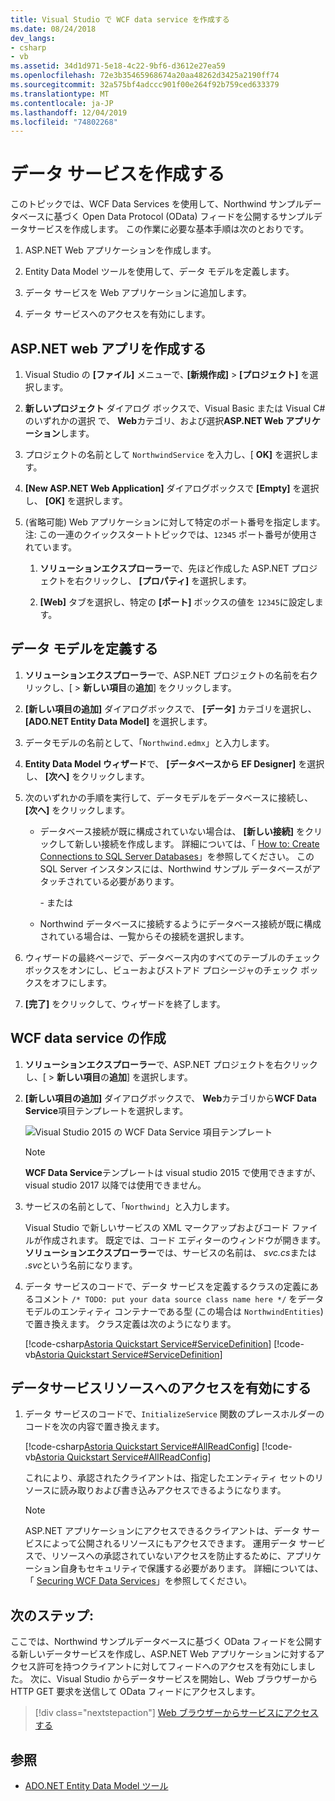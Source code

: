 ```yaml
---
title: Visual Studio で WCF data service を作成する
ms.date: 08/24/2018
dev_langs:
- csharp
- vb
ms.assetid: 34d1d971-5e18-4c22-9bf6-d3612e27ea59
ms.openlocfilehash: 72e3b35465968674a20aa48262d3425a2190ff74
ms.sourcegitcommit: 32a575bf4adccc901f00e264f92b759ced633379
ms.translationtype: MT
ms.contentlocale: ja-JP
ms.lasthandoff: 12/04/2019
ms.locfileid: "74802268"
---
```

# <a name="create-the-data-service"></a>データ サービスを作成する

このトピックでは、WCF Data Services を使用して、Northwind サンプルデータベースに基づく Open Data Protocol (OData) フィードを公開するサンプルデータサービスを作成します。 この作業に必要な基本手順は次のとおりです。

1. ASP.NET Web アプリケーションを作成します。

2. Entity Data Model ツールを使用して、データ モデルを定義します。

3. データ サービスを Web アプリケーションに追加します。

4. データ サービスへのアクセスを有効にします。

## <a name="create-the-aspnet-web-app"></a>ASP.NET web アプリを作成する

1. Visual Studio の **[ファイル]** メニューで､ **[新規作成]**  >  **[プロジェクト]** を選択します。

1. **新しいプロジェクト** ダイアログ ボックスで、Visual Basic または Visual C# のいずれかの選択 で、 **Web**カテゴリ、および選択**ASP.NET Web アプリケーション**します。

1. プロジェクトの名前として `NorthwindService` を入力し、[ **OK]** を選択します。

1. **[New ASP.NET Web Application]** ダイアログボックスで **[Empty]** を選択し、 **[OK]** を選択します。

1. (省略可能) Web アプリケーションに対して特定のポート番号を指定します。 注: この一連のクイックスタートトピックでは、`12345` ポート番号が使用されています。

    1. **ソリューションエクスプローラー**で、先ほど作成した ASP.NET プロジェクトを右クリックし、 **[プロパティ]** を選択します。

    2. **[Web]** タブを選択し、特定の **[ポート]** ボックスの値を `12345`に設定します。

## <a name="define-the-data-model"></a>データ モデルを定義する

1. **ソリューションエクスプローラー**で、ASP.NET プロジェクトの名前を右クリックし、[ > **新しい項目**の**追加**] をクリックします。

2. **[新しい項目の追加]** ダイアログボックスで、 **[データ]** カテゴリを選択し、 **[ADO.NET Entity Data Model]** を選択します。

3. データモデルの名前として、「`Northwind.edmx`」と入力します。

4. **Entity Data Model ウィザード**で、 **[データベースから EF Designer]** を選択し、 **[次へ]** をクリックします。

5. 次のいずれかの手順を実行して、データモデルをデータベースに接続し、 **[次へ]** をクリックします。

    - データベース接続が既に構成されていない場合は、 **[新しい接続]** をクリックして新しい接続を作成します。 詳細については、「 [How to: Create Connections to SQL Server Databases](https://docs.microsoft.com/previous-versions/visualstudio/visual-studio-2008/s4yys16a(v=vs.90))」を参照してください。 この SQL Server インスタンスには、Northwind サンプル データベースがアタッチされている必要があります。

         \- または

    - Northwind データベースに接続するようにデータベース接続が既に構成されている場合は、一覧からその接続を選択します。

6. ウィザードの最終ページで、データベース内のすべてのテーブルのチェック ボックスをオンにし、ビューおよびストアド プロシージャのチェック ボックスをオフにします。

7. **[完了]** をクリックして、ウィザードを終了します。

## <a name="create-the-wcf-data-service"></a>WCF data service の作成

1. **ソリューションエクスプローラー**で、ASP.NET プロジェクトを右クリックし、[ > **新しい項目**の**追加**] を選択します。

2. **[新しい項目の追加]** ダイアログボックスで、 **Web**カテゴリから**WCF Data Service**項目テンプレートを選択します。

   ![Visual Studio 2015 の WCF Data Service 項目テンプレート](./media/wcf-data-service-item-template.png)

   > [!NOTE]
   > **WCF Data Service**テンプレートは visual studio 2015 で使用できますが、visual studio 2017 以降では使用できません。

3. サービスの名前として、「`Northwind`」と入力します。

     Visual Studio で新しいサービスの XML マークアップおよびコード ファイルが作成されます。 既定では、コード エディターのウィンドウが開きます。 **ソリューションエクスプローラー**では、サービスの名前は、 *svc.cs*または *.svc*という名前になります。

4. データ サービスのコードで、データ サービスを定義するクラスの定義にあるコメント `/* TODO: put your data source class name here */` をデータ モデルのエンティティ コンテナーである型 (この場合は `NorthwindEntities`) で置き換えます。 クラス定義は次のようになります。

     [!code-csharp[Astoria Quickstart Service#ServiceDefinition](../../../../samples/snippets/csharp/VS_Snippets_Misc/astoria_quickstart_service/cs/northwind.svc.cs#servicedefinition)]
     [!code-vb[Astoria Quickstart Service#ServiceDefinition](../../../../samples/snippets/visualbasic/VS_Snippets_Misc/astoria_quickstart_service/vb/northwind.svc.vb#servicedefinition)]

## <a name="enable-access-to-data-service-resources"></a>データサービスリソースへのアクセスを有効にする

1. データ サービスのコードで、`InitializeService` 関数のプレースホルダーのコードを次の内容で置き換えます。

     [!code-csharp[Astoria Quickstart Service#AllReadConfig](../../../../samples/snippets/csharp/VS_Snippets_Misc/astoria_quickstart_service/cs/northwind.svc.cs#allreadconfig)]
     [!code-vb[Astoria Quickstart Service#AllReadConfig](../../../../samples/snippets/visualbasic/VS_Snippets_Misc/astoria_quickstart_service/vb/northwind.svc.vb#allreadconfig)]

     これにより、承認されたクライアントは、指定したエンティティ セットのリソースに読み取りおよび書き込みアクセスできるようになります。

    > [!NOTE]
    > ASP.NET アプリケーションにアクセスできるクライアントは、データ サービスによって公開されるリソースにもアクセスできます。 運用データ サービスで、リソースへの承認されていないアクセスを防止するために、アプリケーション自身もセキュリティで保護する必要があります。 詳細については、「 [Securing WCF Data Services](securing-wcf-data-services.md)」を参照してください。

## <a name="next-steps"></a>次のステップ:

ここでは、Northwind サンプルデータベースに基づく OData フィードを公開する新しいデータサービスを作成し、ASP.NET Web アプリケーションに対するアクセス許可を持つクライアントに対してフィードへのアクセスを有効にしました。 次に、Visual Studio からデータサービスを開始し、Web ブラウザーから HTTP GET 要求を送信して OData フィードにアクセスします。

> [!div class="nextstepaction"]
> [Web ブラウザーからサービスにアクセスする](accessing-the-service-from-a-web-browser-wcf-data-services-quickstart.md)

## <a name="see-also"></a>参照

- [ADO.NET Entity Data Model ツール](https://docs.microsoft.com/previous-versions/dotnet/netframework-4.0/bb399249(v=vs.100))
